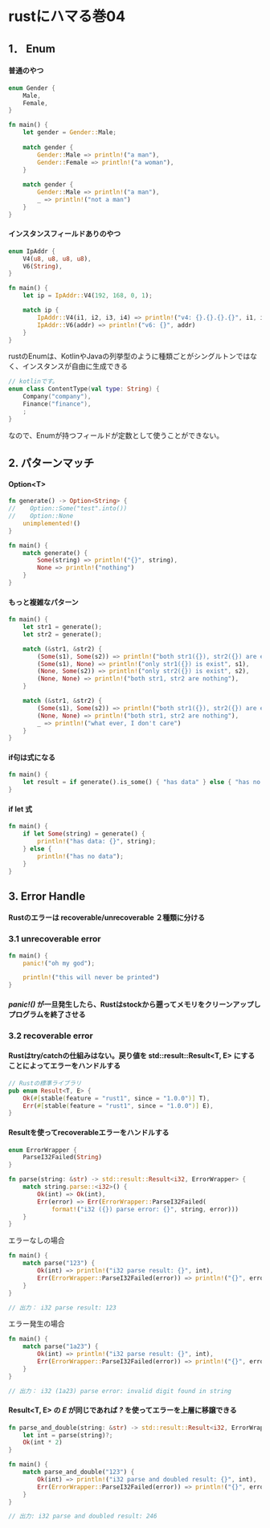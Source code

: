 # rustにハマる巻04

## 1． Enum

#### 普通のやつ
  
```rust
enum Gender {
    Male,
    Female,
}

fn main() {
    let gender = Gender::Male;
    
    match gender {
        Gender::Male => println!("a man"),
        Gender::Female => println!("a woman"),
    }
    
    match gender {
        Gender::Male => println!("a man"),
        _ => println!("not a man")
    }
}
```

#### インスタンスフィールドありのやつ

```rust
enum IpAddr {
    V4(u8, u8, u8, u8),
    V6(String),
}

fn main() {
    let ip = IpAddr::V4(192, 168, 0, 1);

    match ip {
        IpAddr::V4(i1, i2, i3, i4) => println!("v4: {}.{}.{}.{}", i1, i2, i3, i4),
        IpAddr::V6(addr) => println!("v6: {}", addr)
    }
}
```

rustのEnumは、KotlinやJavaの列挙型のように種類ごとがシングルトンではなく、インスタンスが自由に生成できる

```kotlin
// kotlinです。
enum class ContentType(val type: String) {
    Company("company"),
    Finance("finance"),
    ;
}
```

なので、Enumが持つフィールドが定数として使うことができない。

## 2. パターンマッチ

#### Option\<T>

```rust
fn generate() -> Option<String> {
//    Option::Some("test".into())
//    Option::None
    unimplemented!()
}

fn main() {
    match generate() {
        Some(string) => println!("{}", string),
        None => println!("nothing")
    }
}
```

#### もっと複雑なパターン

```rust
fn main() {
    let str1 = generate();
    let str2 = generate();

    match (&str1, &str2) {
        (Some(s1), Some(s2)) => println!("both str1({}), str2({}) are exist", s1, s2),
        (Some(s1), None) => println!("only str1({}) is exist", s1),
        (None, Some(s2)) => println!("only str2({}) is exist", s2),
        (None, None) => println!("both str1, str2 are nothing"),
    }

    match (&str1, &str2) {
        (Some(s1), Some(s2)) => println!("both str1({}), str2({}) are exist", s1, s2),
        (None, None) => println!("both str1, str2 are nothing"),
        _ => println!("what ever, I don't care")
    }
}
```

#### if句は式になる

```rust
fn main() {
    let result = if generate().is_some() { "has data" } else { "has no data" };
}
```

#### if let 式

```rust
fn main() {
    if let Some(string) = generate() {
        println!("has data: {}", string);
    } else {
        println!("has no data");
    }
}
```

## 3. Error Handle

#### Rustのエラーは recoverable/unrecoverable ２種類に分ける

### 3.1 unrecoverable error

```rust
fn main() {
    panic!("oh my god");

    println!("this will never be printed")
}
```

#### *panic!()* が一旦発生したら、Rustはstockから遡ってメモリをクリーンアップしプログラムを終了させる

### 3.2 recoverable error

#### Rustはtry/catchの仕組みはない。戻り値を std::result::Result\<T, E> にすることによってエラーをハンドルする

```rust
// Rustの標準ライブラリ
pub enum Result<T, E> {
    Ok(#[stable(feature = "rust1", since = "1.0.0")] T),
    Err(#[stable(feature = "rust1", since = "1.0.0")] E),
}
```

#### Resultを使ってrecoverableエラーをハンドルする

```rust
enum ErrorWrapper {
    ParseI32Failed(String)
}

fn parse(string: &str) -> std::result::Result<i32, ErrorWrapper> {
    match string.parse::<i32>() {
        Ok(int) => Ok(int),
        Err(error) => Err(ErrorWrapper::ParseI32Failed(
            format!("i32 ({}) parse error: {}", string, error)))
    }
}
```

エラーなしの場合

```rust
fn main() {
    match parse("123") {
        Ok(int) => println!("i32 parse result: {}", int),
        Err(ErrorWrapper::ParseI32Failed(error)) => println!("{}", error)
    }
}

// 出力： i32 parse result: 123
```

エラー発生の場合

```rust
fn main() {
    match parse("1a23") {
        Ok(int) => println!("i32 parse result: {}", int),
        Err(ErrorWrapper::ParseI32Failed(error)) => println!("{}", error)
    }
}

// 出力： i32 (1a23) parse error: invalid digit found in string
```

#### Result\<T, E> の *E* が同じであれば *?* を使ってエラーを上層に移譲できる

```rust
fn parse_and_double(string: &str) -> std::result::Result<i32, ErrorWrapper> {
    let int = parse(string)?;
    Ok(int * 2)
}

fn main() {
    match parse_and_double("123") {
        Ok(int) => println!("i32 parse and doubled result: {}", int),
        Err(ErrorWrapper::ParseI32Failed(error)) => println!("{}", error)
    }
}

// 出力: i32 parse and doubled result: 246
```
